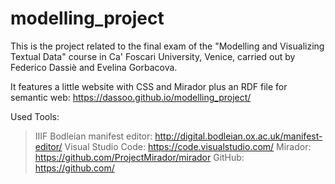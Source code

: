 # modelling_project

This is the project related to the final exam of the "Modelling and Visualizing Textual Data" course in Ca' Foscari University, Venice, carried out by Federico Dassiè and Evelina Gorbacova.

It features a little website with CSS and Mirador plus an RDF file for semantic web: https://dassoo.github.io/modelling_project/

Used Tools: 
  > IIIF Bodleian manifest editor: http://digital.bodleian.ox.ac.uk/manifest-editor/
  > Visual Studio Code: https://code.visualstudio.com/
  > Mirador: https://github.com/ProjectMirador/mirador
  > GitHub: https://github.com/
